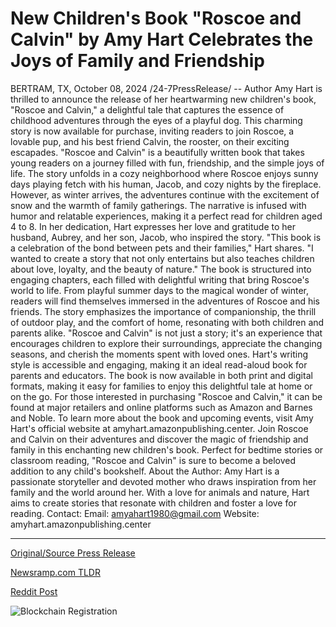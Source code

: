 # New Children's Book "Roscoe and Calvin" by Amy Hart Celebrates the Joys of Family and Friendship

BERTRAM, TX, October 08, 2024 /24-7PressRelease/ -- Author Amy Hart is thrilled to announce the release of her heartwarming new children's book, "Roscoe and Calvin," a delightful tale that captures the essence of childhood adventures through the eyes of a playful dog. This charming story is now available for purchase, inviting readers to join Roscoe, a lovable pup, and his best friend Calvin, the rooster, on their exciting escapades.  "Roscoe and Calvin" is a beautifully written book that takes young readers on a journey filled with fun, friendship, and the simple joys of life. The story unfolds in a cozy neighborhood where Roscoe enjoys sunny days playing fetch with his human, Jacob, and cozy nights by the fireplace. However, as winter arrives, the adventures continue with the excitement of snow and the warmth of family gatherings.  The narrative is infused with humor and relatable experiences, making it a perfect read for children aged 4 to 8.  In her dedication, Hart expresses her love and gratitude to her husband, Aubrey, and her son, Jacob, who inspired the story. "This book is a celebration of the bond between pets and their families," Hart shares. "I wanted to create a story that not only entertains but also teaches children about love, loyalty, and the beauty of nature."   The book is structured into engaging chapters, each filled with delightful writing that bring Roscoe's world to life. From playful summer days to the magical wonder of winter, readers will find themselves immersed in the adventures of Roscoe and his friends. The story emphasizes the importance of companionship, the thrill of outdoor play, and the comfort of home, resonating with both children and parents alike.  "Roscoe and Calvin" is not just a story; it's an experience that encourages children to explore their surroundings, appreciate the changing seasons, and cherish the moments spent with loved ones. Hart's writing style is accessible and engaging, making it an ideal read-aloud book for parents and educators.   The book is now available in both print and digital formats, making it easy for families to enjoy this delightful tale at home or on the go.   For those interested in purchasing "Roscoe and Calvin," it can be found at major retailers and online platforms such as Amazon and Barnes and Noble. To learn more about the book and upcoming events, visit Amy Hart's official website at amyhart.amazonpublishing.center.  Join Roscoe and Calvin on their adventures and discover the magic of friendship and family in this enchanting new children's book. Perfect for bedtime stories or classroom reading, "Roscoe and Calvin" is sure to become a beloved addition to any child's bookshelf.  About the Author:   Amy Hart is a passionate storyteller and devoted mother who draws inspiration from her family and the world around her. With a love for animals and nature, Hart aims to create stories that resonate with children and foster a love for reading.   Contact:   Email: amyahart1980@gmail.com  Website: amyhart.amazonpublishing.center 

---

[Original/Source Press Release](https://www.24-7pressrelease.com/press-release/515053/new-childrens-book-roscoe-and-calvin-by-amy-hart-celebrates-the-joys-of-family-and-friendship)
                    

[Newsramp.com TLDR](https://newsramp.com/curated-news/delightful-new-children-s-book-roscoe-and-calvin-takes-readers-on-a-heartwarming-adventure/10bcee45ce8cc357403efa8090092fdb) 

 



[Reddit Post](https://www.reddit.com/r/BookNews/comments/1fytzz5/delightful_new_childrens_book_roscoe_and_calvin/) 



![Blockchain Registration](https://cdn.newsramp.app/24-7PressRelease/qrcode/2410/8/bakeVC5_.webp)